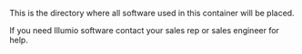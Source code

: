 
This is the directory where all software used in this
container will be placed.

If you need Illumio software contact your sales rep
or sales engineer for help.